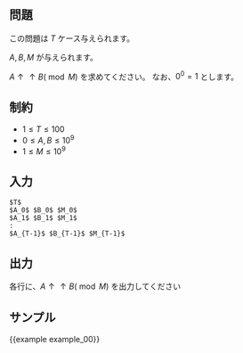 問題
---------

この問題は $T$ ケース与えられます。

$A, B, M$ が与えられます。

${A \uparrow \uparrow B} (\bmod M)$ を求めてください。
なお、$0^0 = 1$ とします。

制約
---------

- $1 \leq T \leq 100$
- $0 \leq A, B \leq 10^9$
- $1 \leq M \leq 10^9$

入力
---------

```
$T$
$A_0$ $B_0$ $M_0$
$A_1$ $B_1$ $M_1$
:
$A_{T-1}$ $B_{T-1}$ $M_{T-1}$
```

出力
---------

各行に、${A \uparrow \uparrow B} (\bmod M)$ を出力してください

サンプル
---------

{{example example_00}}
